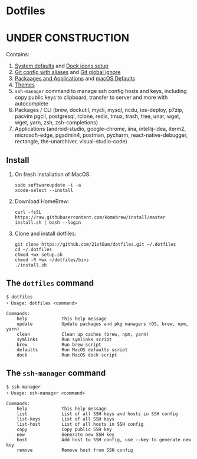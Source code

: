 # Dotfiles

# UNDER CONSTRUCTION

Contains:

1. [System defaults]() and [Dock icons setup]()
2. [Git config with aliases]() and [Git global ignore]()
3. [Packaages and Applications]() and [macOS Defaults]()
4. [Themes]()
5. `ssh-manager` command to manage ssh config hosts and keys, including copy public keys to clipboard, transfer to server and more with autocomplete
6. Packages / CLI (brew, dockutil, mycli, mysql, ncdu, ios-deploy, p7zip, pacvim
   pgcli, postgresql, rclone, redis, tmux, trash, tree, unar, wget, wget, yarn, zsh, zsh-completions)
7. Applications (android-studio, google-chrome, iina, intellij-idea, iterm2, microsoft-edge,
   pgadmin4, postman, pycharm, react-native-debugger, rectangle, the-unarchiver, visual-studio-code)

## Install

1.  On fresh installation of MacOS:

        sudo softwareupdate -i -a
        xcode-select --install

2.  Download HomeBrew:

        curl -fsSL https://raw.githubusercontent.com/Homebrew/install/master install.sh | bash --login

3.  Clone and install dotfiles:

        git clone https://github.com/21stBam/dotfiles.git ~/.dotfiles
        cd ~/.dotfiles
        chmod +wx setup.sh
        chmod -R +wx ~/dotfiles/bins
        ./install.sh

## The `dotfiles` command

    $ dotfiles
    ￫ Usage: dotfiles <command>

    Commands:
        help             This help message
        update           Update packages and pkg managers (OS, brew, npm, yarn)
        clean            Clean up caches (brew, npm, yarn)
        symlinks         Run symlinks script
        brew             Run brew script
        defaults         Run MacOS defaults script
        dock             Run MacOS dock script

## The `ssh-manager` command

    $ ssh-manager
    ￫ Usage: ssh-manager <command>

    Commands:
        help             This help message
        list             List of all SSH keys and hosts in SSH config
        list-keys        List of all SSH keys
        list-host        List of all hosts in SSH config
        copy             Copy public SSH key
        new              Generate new SSH key
        host             Add host to SSH config, use --key to generate new key
        remove           Remove host from SSH config

<!--
credits:
https://github.com/mihaliak/dotfiles
https://github.com/nicknisi/dotfiles

Outbount Network Firewall
Little Snitch(Paid) or Lulu(free) Look at other Objective-see applications
Block Malicious Domain Names
 -->
